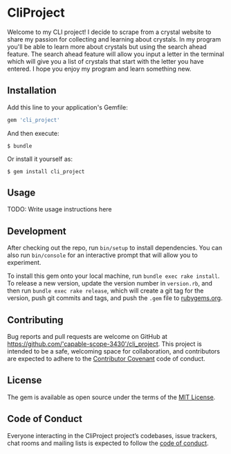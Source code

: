 # CliProject

Welcome to my CLI project! I decide to scrape from a crystal website to share my passion for collecting and learning about crystals. In my program you'll be able to learn more about crystals but using the search ahead feature. The search ahead feature will allow you input a letter in the terminal which will give you a list of crystals that start with the letter you have entered. I hope you enjoy my program and learn something new. 

## Installation

Add this line to your application's Gemfile:

```ruby
gem 'cli_project'
```

And then execute:

    $ bundle

Or install it yourself as:

    $ gem install cli_project

## Usage

TODO: Write usage instructions here

## Development

After checking out the repo, run `bin/setup` to install dependencies. You can also run `bin/console` for an interactive prompt that will allow you to experiment.

To install this gem onto your local machine, run `bundle exec rake install`. To release a new version, update the version number in `version.rb`, and then run `bundle exec rake release`, which will create a git tag for the version, push git commits and tags, and push the `.gem` file to [rubygems.org](https://rubygems.org).

## Contributing

Bug reports and pull requests are welcome on GitHub at https://github.com/'capable-scope-3430'/cli_project. This project is intended to be a safe, welcoming space for collaboration, and contributors are expected to adhere to the [Contributor Covenant](http://contributor-covenant.org) code of conduct.

## License

The gem is available as open source under the terms of the [MIT License](https://opensource.org/licenses/MIT).

## Code of Conduct

Everyone interacting in the CliProject project’s codebases, issue trackers, chat rooms and mailing lists is expected to follow the [code of conduct](https://github.com/'capable-scope-3430'/cli_project/blob/master/CODE_OF_CONDUCT.md).
